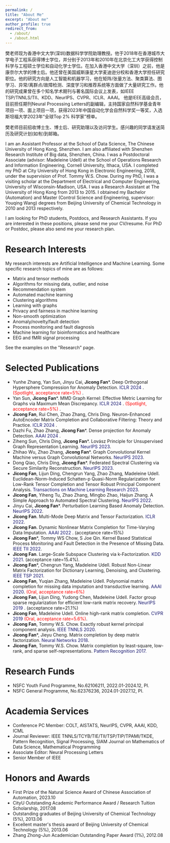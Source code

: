 ```yaml
---
permalink: /
title: "About Me"
excerpt: "About me"
author_profile: true
redirect_from: 
  - /about/
  - /about.html
---
```


樊老师现为香港中文大学(深圳)数据科学学院助理教授。他于2018年在香港城市大学电子工程系获得博士学位，并分别于2013年和2010年在北京化工大学获得控制科学与工程硕士学位和自动化学士学位。在加入香港中文大学（深圳）之前，他是康奈尔大学的博士后。他还曾在美国威斯康星大学麦迪逊分校和香港大学担任研究职位。他的研究方向是人工智能和机器学习，他在矩阵/张量方法、聚类算法、图学习、异常/离群点/故障检测、深度学习和推荐系统等方面做了大量研究工作。他的研究成果曾在多个知名学术期刊与著名国际会议上发表，如IEEE TSP/TNNLS/TII、KDD、NeurIPS、CVPR、ICLR、AAAI。 他是IEEE高级会员，目前担任期刊Neural Processing Letters的副编辑，主持国家自然科学基金青年项目一项、面上项目一项，获得2023年中国自动化学会自然科学奖一等奖，入选斯坦福大学2023年“全球Top 2% 科学家”榜单。

樊老师目前招收博士生、博士后、研究助理以及访问学生。感兴趣的同学请发送简历及研究计划(如有)到邮箱。

I am an Assistant Professor at the School of Data Science, The Chinese University of Hong Kong, Shenzhen. I am also affiliated with Shenzhen Research Institute of Big data, Shenzhen, China. I was a Postdoctoral Associate (advisor: Madeleine Udell) at the School of Operations Research and Information Engineering, Cornell University, Ithaca, USA. I completed my PhD at City University of Hong Kong in Electronic Engineering, 2018, under the supervision of Prof. Tommy W.S. Chow. During my PhD, I was a visiting scholar at the Department of Electrical and Computer Engineering, University of Wisconsin-Madison, USA. I was a Research Assistant at The University of Hong Kong from 2013 to 2015. I obtained my Bachelor (Automation) and Master (Control Science and Engineering, supervisor: Youqing Wang) degrees from Beijing University of Chemical Technology in 2010 and 2013 respectively.

I am looking for PhD students, Postdocs, and Research Assistants. If you are interested in these positions, please send me your CV/resume. For PhD or Postdoc, please also send me your research plan.



Research Interests
======
My research interests are Artificial Intelligence and Machine Learning. Some specific research topics of mine are as follows:
* Matrix and tensor methods
* Algorithms for missing data, outlier, and noise
* Recommendation system
* Automated machine learning
* Clustering algorithms
* Learning with graphs
* Privacy and fairness in machine learning
* Non-smooth optimization
* Anomaly/novelty/fault detection
* Process monitoring and fault diagnosis
* Machine learning for bioinformatics and healthcare
* EEG and fMRI signal processing

See the examples on the "Research" page.

Selected Publications
======

* Yunhe Zhang, Yan Sun, Jinyu Cai, <strong>Jicong Fan</strong>*. Deep Orthogonal Hypersphere Compression for Anomaly Detection. <font color=MidnightBlue>ICLR 2024 </font>. <font color=red>(Spotlight, acceptance rate=5%) </font>.
* Yan Sun, <strong>Jicong Fan</strong>*. MMD Graph Kernel: Effective Metric Learning for Graphs via Maximum Mean Discrepancy. <font color=MidnightBlue>ICLR 2024 </font>. <font color=red>(Spotlight, acceptance rate=5%) </font>.
* <strong>Jicong Fan</strong>, Rui Chen, Zhao Zhang, Chris Ding. Neuron-Enhanced AutoEncoder Matrix Completion and Collaborative Filtering: Theory and Practice. <font color=MidnightBlue>ICLR 2024 </font>.
* Dazhi Fu, Zhao Zhang, <strong>Jicong Fan</strong>*. Dense projection for Anomaly Detection. <font color=MidnightBlue>AAAI 2024 </font>.   
* Ziheng Sun, Chris Ding, <strong>Jicong Fan</strong>*. Lovász Principle for Unsupervised Graph Representation Learning. <font color=MidnightBlue> NeurIPS 2023</font>.
* Zhihao Wu, Zhao Zhang, <strong>Jicong Fan</strong>*. Graph Convolutional Kernel Machine versus Graph Convolutional Networks. <font color=MidnightBlue>NeurIPS 2023</font>.
* Dong Qiao, Chris Ding, <strong>Jicong Fan</strong>*. Federated Spectral Clustering via Secure Similarity Reconstruction. <font color=MidnightBlue>NeurIPS 2023</font>.
* <strong>Jicong Fan</strong>, Lijun Ding, Chengrun Yang, Zhao Zhang, Madeleine Udell. Euclidean-Norm-Induced Schatten-p Quasi-Norm Regularization for Low-Rank Tensor Completion and Tensor Robust Principal Component Analysis. <font color=MidnightBlue>Transactions on Machine Learning Research 2023</font>. 
* <strong>Jicong Fan</strong>, Yiheng Tu, Zhao Zhang, Mingbo Zhao, Haijun Zhang. A Simple Approach to Automated Spectral Clustering. <font color=MidnightBlue>NeurIPS 2022</font>.	
* Jinyu Cai, <strong>Jicong Fan</strong>*. Perturbation Learning Based Anomaly Detection. <font color=MidnightBlue>NeurIPS 2022</font>. 
* <strong>Jicong Fan</strong>. Multi-Mode Deep Matrix and Tensor Factorization. <font color=MidnightBlue>ICLR 2022</font>.
* <strong>Jicong Fan</strong>. Dynamic Nonlinear Matrix Completion for Time-Varying Data Imputation. <font color=MidnightBlue>AAAI 2022 </font>. (acceptance rate=15%) 
* <strong>Jicong Fan</strong>*, Tommy WS Chow, S Joe Qin. Kernel Based Statistical Process Monitoring and Fault Detection in the Presence of Missing Data. <font color=MidnightBlue>IEEE TII 2022</font>.
* <strong>Jicong Fan</strong>. Large-Scale Subspace Clustering via k-Factorization. <font color=MidnightBlue>KDD 2021</font>. (acceptance rate=15.4%).
* <strong>Jicong Fan</strong>*, Chengrun Yang, Madeleine Udell. Robust Non-Linear Matrix Factorization for Dictionary Learning, Denoising, and Clustering. <font color=MidnightBlue>IEEE TSP 2021</font>.
* <strong>Jicong Fan</strong>, Yuqian Zhang, Madeleine Udell. Polynomial matrix completion for missing data imputation and transductive learning. <font color=MidnightBlue>AAAI 2020</font>. <font color=red>(Oral, acceptance rate=6%)</font>
* <strong>Jicong Fan</strong>, Lijun Ding, Yudong Chen, Madeleine Udell. Factor group sparse regularization for efficient low-rank matrix recovery. <font color=MidnightBlue>NeurIPS 2019 </font>. (acceptance rate=21.1%)
* <strong>Jicong Fan</strong>, Madeleine Udell. Online high-rank matrix completion. <font color=MidnightBlue>CVPR 2019</font> <font color=red>(Oral, acceptance rate=5.6%)</font>.
* <strong>Jicong Fan</strong>, Tommy W.S. Chow. Exactly robust kernel principal component analysis. <font color=MidnightBlue>IEEE TNNLS 2020</font>.
* <strong>Jicong Fan</strong>*, Jieyu Cheng. Matrix completion by deep matrix factorization. <font color=MidnightBlue>Neural Networks 2018</font>.
* <strong>Jicong Fan</strong>, Tommy W.S. Chow. Matrix completion by least-square, low-rank, and sparse self-representations. <font color=MidnightBlue>Pattern Recognition 2017.</font>
  
Research Funds
======

* NSFC Youth Fund Programme, No.62106211, 2022.01-2024.12, PI.
* NSFC General Programme, No.62376236, 2024.01-2027.12, PI.

  
Academia Services
======

* Conference PC Member: COLT, AISTATS, NeurIPS, CVPR, AAAI, KDD, ICML
* Journal Reviewer: IEEE TNNLS/TCYB/TIE/TII/TSP/TIP/TPAMI/TKDE, Pattern Recognition, Signal Processing, SIAM Journal on Mathematics of Data Science, Mathematical Programming
* Associate Editor: Neural Processing Letters
* Senior Member of IEEE


Honors and Awards
======
* First Prize of the Natural Science Award of Chinese Association of Automation, 2023.10
* CityU Outstanding Academic Performance Award / Research Tuition Scholarship, 2017.08
* Outstanding graduates of Beijing University of Chemical Technology (5%), 2013.06
* Excellent master's thesis award of Beijing University of Chemical Technology (5%), 2013.06
* Zhang Zhong-Jun Academician Outstanding Paper Award (1%), 2012.08	



